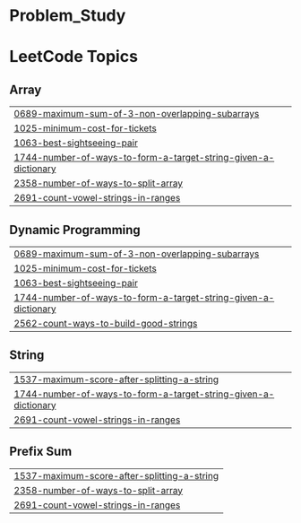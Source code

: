 # Problem_Study
<!---LeetCode Topics Start-->
# LeetCode Topics
## Array
|  |
| ------- |
| [0689-maximum-sum-of-3-non-overlapping-subarrays](https://github.com/KUMAR-MANISH04/Problem_Study/tree/master/0689-maximum-sum-of-3-non-overlapping-subarrays) |
| [1025-minimum-cost-for-tickets](https://github.com/KUMAR-MANISH04/Problem_Study/tree/master/1025-minimum-cost-for-tickets) |
| [1063-best-sightseeing-pair](https://github.com/KUMAR-MANISH04/Problem_Study/tree/master/1063-best-sightseeing-pair) |
| [1744-number-of-ways-to-form-a-target-string-given-a-dictionary](https://github.com/KUMAR-MANISH04/Problem_Study/tree/master/1744-number-of-ways-to-form-a-target-string-given-a-dictionary) |
| [2358-number-of-ways-to-split-array](https://github.com/KUMAR-MANISH04/Problem_Study/tree/master/2358-number-of-ways-to-split-array) |
| [2691-count-vowel-strings-in-ranges](https://github.com/KUMAR-MANISH04/Problem_Study/tree/master/2691-count-vowel-strings-in-ranges) |
## Dynamic Programming
|  |
| ------- |
| [0689-maximum-sum-of-3-non-overlapping-subarrays](https://github.com/KUMAR-MANISH04/Problem_Study/tree/master/0689-maximum-sum-of-3-non-overlapping-subarrays) |
| [1025-minimum-cost-for-tickets](https://github.com/KUMAR-MANISH04/Problem_Study/tree/master/1025-minimum-cost-for-tickets) |
| [1063-best-sightseeing-pair](https://github.com/KUMAR-MANISH04/Problem_Study/tree/master/1063-best-sightseeing-pair) |
| [1744-number-of-ways-to-form-a-target-string-given-a-dictionary](https://github.com/KUMAR-MANISH04/Problem_Study/tree/master/1744-number-of-ways-to-form-a-target-string-given-a-dictionary) |
| [2562-count-ways-to-build-good-strings](https://github.com/KUMAR-MANISH04/Problem_Study/tree/master/2562-count-ways-to-build-good-strings) |
## String
|  |
| ------- |
| [1537-maximum-score-after-splitting-a-string](https://github.com/KUMAR-MANISH04/Problem_Study/tree/master/1537-maximum-score-after-splitting-a-string) |
| [1744-number-of-ways-to-form-a-target-string-given-a-dictionary](https://github.com/KUMAR-MANISH04/Problem_Study/tree/master/1744-number-of-ways-to-form-a-target-string-given-a-dictionary) |
| [2691-count-vowel-strings-in-ranges](https://github.com/KUMAR-MANISH04/Problem_Study/tree/master/2691-count-vowel-strings-in-ranges) |
## Prefix Sum
|  |
| ------- |
| [1537-maximum-score-after-splitting-a-string](https://github.com/KUMAR-MANISH04/Problem_Study/tree/master/1537-maximum-score-after-splitting-a-string) |
| [2358-number-of-ways-to-split-array](https://github.com/KUMAR-MANISH04/Problem_Study/tree/master/2358-number-of-ways-to-split-array) |
| [2691-count-vowel-strings-in-ranges](https://github.com/KUMAR-MANISH04/Problem_Study/tree/master/2691-count-vowel-strings-in-ranges) |
<!---LeetCode Topics End-->